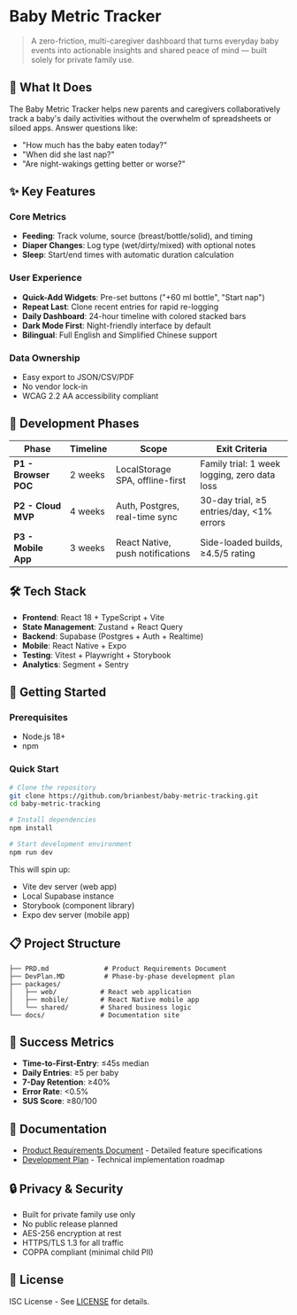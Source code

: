 # Baby Metric Tracker

> A zero-friction, multi-caregiver dashboard that turns everyday baby events into actionable insights and shared peace of mind — built solely for private family use.

## 🍼 What It Does

The Baby Metric Tracker helps new parents and caregivers collaboratively track a baby's daily activities without the overwhelm of spreadsheets or siloed apps. Answer questions like:

- "How much has the baby eaten today?"
- "When did she last nap?"
- "Are night-wakings getting better or worse?"

## ✨ Key Features

### Core Metrics

- **Feeding**: Track volume, source (breast/bottle/solid), and timing
- **Diaper Changes**: Log type (wet/dirty/mixed) with optional notes
- **Sleep**: Start/end times with automatic duration calculation

### User Experience

- **Quick-Add Widgets**: Pre-set buttons ("+60 ml bottle", "Start nap")
- **Repeat Last**: Clone recent entries for rapid re-logging
- **Daily Dashboard**: 24-hour timeline with colored stacked bars
- **Dark Mode First**: Night-friendly interface by default
- **Bilingual**: Full English and Simplified Chinese support

### Data Ownership

- Easy export to JSON/CSV/PDF
- No vendor lock-in
- WCAG 2.2 AA accessibility compliant

## 🚀 Development Phases

| Phase                | Timeline | Scope                            | Exit Criteria                                |
| -------------------- | -------- | -------------------------------- | -------------------------------------------- |
| **P1 - Browser POC** | 2 weeks  | LocalStorage SPA, offline-first  | Family trial: 1 week logging, zero data loss |
| **P2 - Cloud MVP**   | 4 weeks  | Auth, Postgres, real-time sync   | 30-day trial, ≥5 entries/day, <1% errors     |
| **P3 - Mobile App**  | 3 weeks  | React Native, push notifications | Side-loaded builds, ≥4.5/5 rating            |

## 🛠️ Tech Stack

- **Frontend**: React 18 + TypeScript + Vite
- **State Management**: Zustand + React Query
- **Backend**: Supabase (Postgres + Auth + Realtime)
- **Mobile**: React Native + Expo
- **Testing**: Vitest + Playwright + Storybook
- **Analytics**: Segment + Sentry

## 🚦 Getting Started

### Prerequisites

- Node.js 18+
- npm

### Quick Start

```bash
# Clone the repository
git clone https://github.com/brianbest/baby-metric-tracking.git
cd baby-metric-tracking

# Install dependencies
npm install

# Start development environment
npm run dev
```

This will spin up:

- Vite dev server (web app)
- Local Supabase instance
- Storybook (component library)
- Expo dev server (mobile app)

## 📋 Project Structure

```
├── PRD.md              # Product Requirements Document
├── DevPlan.MD          # Phase-by-phase development plan
├── packages/
│   ├── web/           # React web application
│   ├── mobile/        # React Native mobile app
│   └── shared/        # Shared business logic
└── docs/              # Documentation site
```

## 🎯 Success Metrics

- **Time-to-First-Entry**: ≤45s median
- **Daily Entries**: ≥5 per baby
- **7-Day Retention**: ≥40%
- **Error Rate**: <0.5%
- **SUS Score**: ≥80/100

## 📖 Documentation

- [Product Requirements Document](./PRD.md) - Detailed feature specifications
- [Development Plan](./DevPlan.MD) - Technical implementation roadmap

## 🔒 Privacy & Security

- Built for private family use only
- No public release planned
- AES-256 encryption at rest
- HTTPS/TLS 1.3 for all traffic
- COPPA compliant (minimal child PII)

## 📝 License

ISC License - See [LICENSE](./LICENSE) for details.
